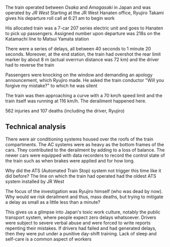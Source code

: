The train operated between *Osaka* and *Amagasaki* in Japan and was operated by *JR West*
Starting at the JR West Hanaten office, Ryujiro Takami gives his departure roll call at 6:21 am to begin work

His allocated train was a 7-car 207 series electric unit and goes to Hanaten to pick up passengers. Assigned number upon departure was 218s on the Katamachi line to Matsui Yamata station

There were a series of delays, all between 40 seconds to 1 minute 20 seconds. Moreover, at the end station, the train had overshot the rear limit marker by about 8 m (actual overrrun distance was 72 km) and the driver had to reverse the train

Passengers were knocking on the window and demanding an apology announcement, which Ryujiro made. He asked the train conductor "Will you forgive my mistake?" to which he was silent

The train was then approaching a curve with a 70 km/h speed limit and the train itself was running at 116 km/h. The derailment happened here. 

562 injuries and 107 deaths (including the driver, Ryujiro)

## Technical analysis
There were air conditioning systems housed over the roofs of the train compartments. The AC systems were as heavy as the bottom frames of the cars. They contributed to the derailment by adding to a loss of balance. The newer cars were equipped with data recorders to record the control state of the train such as when brakes were applied and for how long. 

Why did the ATS (Automated Train Stop) system not trigger this time like it did before? The line on which the train had operated had the oldest ATS system installed by JR West

The focus of the investigation was Ryujiro himself (who was dead by now). Why would we risk derailment and thus, mass deaths, but trying to mitigate a delay as small as a little less than a minute? 

This gives us a glimpse into Japan's toxic work culture, notably the public transport system, where people expect zero delays whatsoever.
Drivers were subject to severe verbal abuse and were forced to write reports repenting their mistakes. If drivers had failed and had generated delays, then they were put under a punitive day-shift training. Lack of sleep and self-care is a common aspect of workers 

